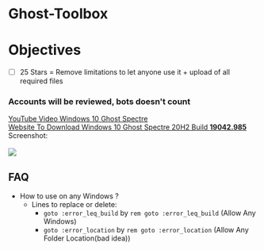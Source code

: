# Ghost-Toolbox

# Objectives
- [ ] 25 Stars = Remove limitations to let anyone use it + upload of all required files

<h3>Accounts will be reviewed, bots doesn't count</h3>

[YouTube Video Windows 10 Ghost Spectre](https://www.youtube.com/watch?v=B-P1u2LmShc)<br>[Website To Download Windows 10 Ghost Spectre 20H2 Build <strong>19042.985</strong>](http://ghostspectre.the-ninja.jp/20H2.X64.html)<br>Screenshot:<br><br>![](https://i.imgur.com/z0kaYA4.png)

## FAQ

- How to use on any Windows ?
  - Lines to replace or delete:
    - `goto :error_leq_build` by `rem goto :error_leq_build` (Allow Any Windows)
    - `goto :error_location` by `rem goto :error_location` (Allow Any Folder Location(bad idea))
 
